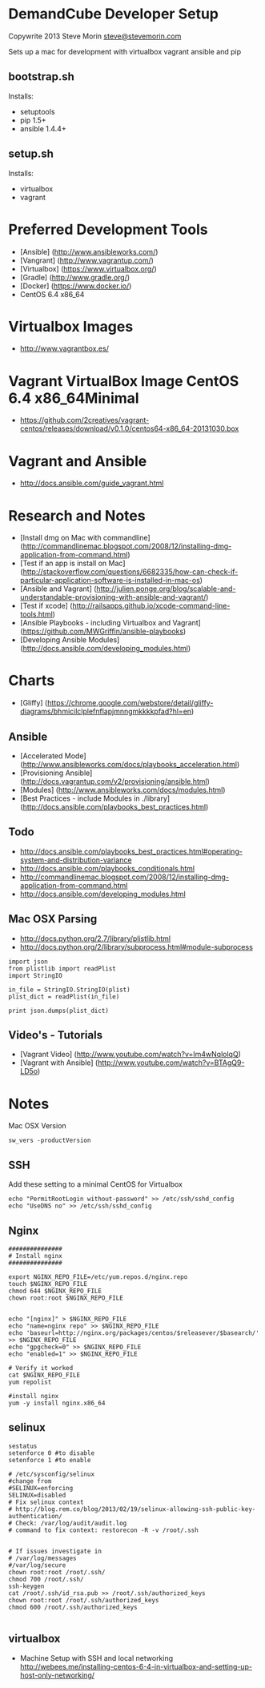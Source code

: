 DemandCube Developer Setup
========

Copywrite 2013 Steve Morin <steve@stevemorin.com>

Sets up a mac for development with virtualbox vagrant ansible and pip

bootstrap.sh
----
Installs: 
- setuptools
- pip 1.5+
- ansible 1.4.4+

setup.sh
----
Installs:
- virtualbox
- vagrant




Preferred Development Tools
=====
- [Ansible] (http://www.ansibleworks.com/)
- [Vangrant] (http://www.vagrantup.com/)
- [Virtualbox] (https://www.virtualbox.org/)
- [Gradle] (http://www.gradle.org/)
- [Docker] (https://www.docker.io/)
- CentOS 6.4 x86_64

# Virtualbox Images
- <http://www.vagrantbox.es/>

# Vagrant VirtualBox Image CentOS 6.4 x86_64Minimal
- <https://github.com/2creatives/vagrant-centos/releases/download/v0.1.0/centos64-x86_64-20131030.box>

# Vagrant and Ansible
- <http://docs.ansible.com/guide_vagrant.html>

# Research and Notes
- [Install dmg on Mac with commandline] (http://commandlinemac.blogspot.com/2008/12/installing-dmg-application-from-command.html)
- [Test if an app is install on Mac] (http://stackoverflow.com/questions/6682335/how-can-check-if-particular-application-software-is-installed-in-mac-os)
- [Ansible and Vagrant] (http://julien.ponge.org/blog/scalable-and-understandable-provisioning-with-ansible-and-vagrant/)
- [Test if xcode] (http://railsapps.github.io/xcode-command-line-tools.html)
- [Ansible Playbooks - including Virtualbox and Vagrant] (https://github.com/MWGriffin/ansible-playbooks)
- [Developing Ansible Modules] (http://docs.ansible.com/developing_modules.html)

# Charts
- [Gliffy] (https://chrome.google.com/webstore/detail/gliffy-diagrams/bhmicilclplefnflapjmnngmkkkkpfad?hl=en)

Ansible
----
- [Accelerated Mode] (http://www.ansibleworks.com/docs/playbooks_acceleration.html)
- [Provisioning Ansible] (http://docs.vagrantup.com/v2/provisioning/ansible.html)
- [Modules] (http://www.ansibleworks.com/docs/modules.html)
- [Best Practices - include Modules in ./library] (http://docs.ansible.com/playbooks_best_practices.html)

Todo
----
- <http://docs.ansible.com/playbooks_best_practices.html#operating-system-and-distribution-variance>
- <http://docs.ansible.com/playbooks_conditionals.html>
- <http://commandlinemac.blogspot.com/2008/12/installing-dmg-application-from-command.html>
- <http://docs.ansible.com/developing_modules.html>

Mac OSX Parsing
----
- <http://docs.python.org/2.7/library/plistlib.html>
- <http://docs.python.org/2/library/subprocess.html#module-subprocess>

```
import json
from plistlib import readPlist
import StringIO

in_file = StringIO.StringIO(plist)
plist_dict = readPlist(in_file)

print json.dumps(plist_dict)
```

Video's - Tutorials
----
- [Vagrant Video] (http://www.youtube.com/watch?v=Im4wNqlolqQ)
- [Vagrant with Ansible] (http://www.youtube.com/watch?v=BTAgQ9-LD5o) 

# Notes
Mac OSX Version
```
sw_vers -productVersion 
```


SSH
----
Add these setting to a minimal CentOS for Virtualbox
```
echo "PermitRootLogin without-password" >> /etc/ssh/sshd_config
echo "UseDNS no" >> /etc/ssh/sshd_config
```


Nginx
----
```
###############
# Install nginx
###############

export NGINX_REPO_FILE=/etc/yum.repos.d/nginx.repo
touch $NGINX_REPO_FILE
chmod 644 $NGINX_REPO_FILE
chown root:root $NGINX_REPO_FILE


echo "[nginx]" > $NGINX_REPO_FILE
echo "name=nginx repo" >> $NGINX_REPO_FILE
echo 'baseurl=http://nginx.org/packages/centos/$releasever/$basearch/' >> $NGINX_REPO_FILE
echo "gpgcheck=0" >> $NGINX_REPO_FILE
echo "enabled=1" >> $NGINX_REPO_FILE

# Verify it worked
cat $NGINX_REPO_FILE
yum repolist

#install nginx 
yum -y install nginx.x86_64
```

selinux 
----
```
sestatus
setenforce 0 #to disable
setenforce 1 #to enable

# /etc/sysconfig/selinux 
#change from
#SELINUX=enforcing 
SELINUX=disabled
# Fix selinux context
# http://blog.rem.co/blog/2013/02/19/selinux-allowing-ssh-public-key-authentication/
# Check: /var/log/audit/audit.log
# command to fix context: restorecon -R -v /root/.ssh


# If issues investigate in
# /var/log/messages
#/var/log/secure
chown root:root /root/.ssh/
chmod 700 /root/.ssh/
ssh-keygen
cat /root/.ssh/id_rsa.pub >> /root/.ssh/authorized_keys
chown root:root /root/.ssh/authorized_keys
chmod 600 /root/.ssh/authorized_keys


```

virtualbox
----
- Machine Setup with SSH and local networking <http://webees.me/installing-centos-6-4-in-virtualbox-and-setting-up-host-only-networking/>
